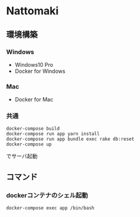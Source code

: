# Nattomaki

## 環境構築

### Windows

- Windows10 Pro
- Docker for Windows

### Mac

- Docker for Mac

### 共通

```
docker-compose build
docker-compose run app yarn install
docker-compose run app bundle exec rake db:reset
docker-compose up
```
でサーバ起動

## コマンド

### dockerコンテナのシェル起動
```
docker-compose exec app /bin/bash
```
